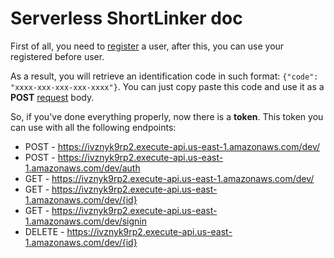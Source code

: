 # Serverless ShortLinker doc

First of all, you need to <a href="https://shortlinker.auth.us-east-1.amazoncognito.com/login?client_id=432f7qk145rf0ha5u5605obpqf&response_type=code&scope=aws.cognito.signin.user.admin+email+openid+phone+profile&redirect_uri=https%3A%2F%2Fivznyk9rp2.execute-api.us-east-1.amazonaws.com%2Fdev%2Fsignin%2F" target="_blank">register</a> a user, after this, you can use your registered before user.

As a result, you will retrieve an identification code in such format: `{"code": "xxxx-xxx-xxx-xxx-xxxx"}`. You can just copy paste this code and use it as a **POST** <a href="https://shortlinker.auth.us-east-1.amazoncognito.com/login?client_id=432f7qk145rf0ha5u5605obpqf&response_type=code&scope=aws.cognito.signin.user.admin+email+openid+phone+profile&redirect_uri=https%3A%2F%2Fivznyk9rp2.execute-api.us-east-1.amazonaws.com%2Fdev%2Fsignin%2F" target="_blank">request</a> body.

So, if you've done everything properly, now there is a **token**. This token you can use with all the following endpoints:
- POST - https://ivznyk9rp2.execute-api.us-east-1.amazonaws.com/dev/
- POST - https://ivznyk9rp2.execute-api.us-east-1.amazonaws.com/dev/auth
- GET - https://ivznyk9rp2.execute-api.us-east-1.amazonaws.com/dev/
- GET - https://ivznyk9rp2.execute-api.us-east-1.amazonaws.com/dev/{id}
- GET - https://ivznyk9rp2.execute-api.us-east-1.amazonaws.com/dev/signin
- DELETE - https://ivznyk9rp2.execute-api.us-east-1.amazonaws.com/dev/{id}